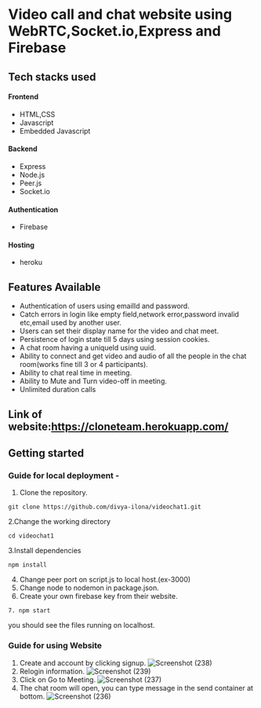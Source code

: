 
# Video call and chat website using WebRTC,Socket.io,Express and Firebase

##  Tech stacks used

#### Frontend

- HTML,CSS
- Javascript
- Embedded Javascript

#### Backend

- Express
- Node.js
- Peer.js
- Socket.io

#### Authentication

- Firebase

#### Hosting
- heroku

## Features Available
- Authentication of users using emailId and password.
- Catch errors in login like empty field,network error,password invalid etc,email used by another user.
- Users can set their display name for the video and chat meet.
- Persistence of login state till 5 days using session cookies.
- A chat room having a uniqueId using uuid.
- Ability to connect and get video and audio of all the people in the chat room(works fine till 3 or 4 participants).
- Ability to chat real time in meeting.
- Ability to Mute and Turn video-off in meeting.
- Unlimited duration calls

## Link of website:https://cloneteam.herokuapp.com/
## Getting started

### Guide for local deployment -
1. Clone the repository.
```
git clone https://github.com/divya-ilona/videochat1.git
```
2.Change the working directory
```
cd videochat1
```
3.Install dependencies
```
npm install
```
4. Change peer port on script.js to local host.(ex-3000)
5. Change node to nodemon in package.json.
6. Create your own firebase key from their website.
```
7. npm start
```
you should see the files running on localhost.

### Guide for using Website
1. Create and account by clicking signup.
![Screenshot (238)](https://user-images.githubusercontent.com/61948559/125345675-7431d100-e376-11eb-9dcb-65be7bfcfba4.png)
2. Relogin information.
![Screenshot (239)](https://user-images.githubusercontent.com/61948559/125345841-a8a58d00-e376-11eb-99f6-7f3c3454a947.png)
3. Click on Go to Meeting.
![Screenshot (237)](https://user-images.githubusercontent.com/61948559/125345750-8d3a8200-e376-11eb-91f3-234b8d32fcdf.png)
4. The chat room will open, you can type message in the send container at bottom.
![Screenshot (236)](https://user-images.githubusercontent.com/61948559/125345213-e2c25f00-e375-11eb-8b33-465ca9a10549.png)












  
